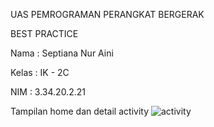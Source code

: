 UAS PEMROGRAMAN PERANGKAT BERGERAK 

BEST PRACTICE

Nama  : Septiana Nur Aini

Kelas : IK - 2C

NIM   : 3.34.20.2.21

Tampilan home dan detail activity
![activity](https://user-images.githubusercontent.com/75967235/153801568-a3e40aeb-c30b-4f63-8e4b-55bc670242eb.png)

